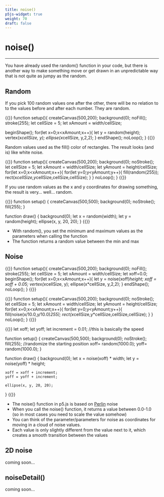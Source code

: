 ```yaml
---
title: noise()
p5js-widget: true
weight: 70
draft: false
---
```


# noise()

---

You have already used the random() function in your code, but there is another way to make something move or get drawn in an unpredictable way that is not quite as jumpy as the random.

## Random

If you pick 100 random values one after the other, there will be no relation to to the values before and after each number. They are random.

{{<p5js autoplay=1 width="500" height="300">}}
function setup(){
  createCanvas(500,200);
  background(0);
  noFill();
  stroke(255);
  let cellSize = 5;
  let xAmount = width/cellSize;
  
  beginShape();
  for(let x=0;x<xAmount;x++){
    let y = random(height);
    vertex(x*cellSize, y);
		ellipse(x*cellSize, y,2,2);
  }
  endShape();
  noLoop();
}
{{</p5js>}}

Random values used as the fill() color of rectangles. The result looks (and is) like white noise.

{{<p5js autoplay=1 width="500" height="300">}}
function setup(){
  createCanvas(500,200);
  background(0);
  noStroke();
  let cellSize = 5;
  let xAmount = width/cellSize;
  let yAmount = height/cellSize;
  for(let x=0;x<xAmount;x++){
    for(let y=0;y<yAmount;y++){
      fill(random(255));
      rect(x*cellSize,y*cellSize,cellSize,cellSize);
    }
  }
  noLoop();
}
{{</p5js>}}

If you use random values as the x and y coordinates for drawing something, the result is very… well… random.

{{<p5js autoplay=1 width="500" height="500">}}
function setup() {
  createCanvas(500,500);
  background(0);
  noStroke();
  fill(255);
}

function draw() {
  background(0);
  let x = random(width);
  let y = random(height);
  ellipse(x, y, 20, 20);
}
{{</p5js>}}


- With random(), you set the minimum and maximum values as the parameters when calling the function
- The function returns a random value between the min and max

## Noise

{{<p5js autoplay=1 width="500" height="300">}}
function setup(){
  createCanvas(500,200);
  background(0);
  noFill();
  stroke(255);
  let cellSize = 5;
  let xAmount = width/cellSize;
  let xoff=0.0;
  beginShape();
  for(let x=0;x<xAmount;x++){
    let y = noise(xoff)*height;
    xoff = xoff + 0.05;
    vertex(x*cellSize, y);
    ellipse(x*cellSize, y,2,2);
  }
  endShape();
  noLoop();
}
{{</p5js>}}

{{<p5js autoplay=1 width="500" height="300">}}
function setup(){
  createCanvas(500,200);
  background(0);
  noStroke();
  let cellSize = 5;
  let xAmount = width/cellSize;
  let yAmount = height/cellSize; 
  for(let x=0;x<xAmount;x++){
    for(let y=0;y<yAmount;y++){
      fill(noise(x/10.0,y/10.0)*255);
      rect(x*cellSize,y*cellSize,cellSize,cellSize);
    }
  }
  noLoop();
}
{{</p5js>}}

{{<p5js autoplay=1 width="500" height="500">}}
let xoff;
let yoff;
let increment = 0.01; //this is basically the speed

function setup() {
	createCanvas(500,500);
	background(0);
	noStroke();
	fill(255);
	//randomize the starting position
	xoff= random(1000.0);
	yoff= random(1000.0);
}

function draw() {
	background(0);
	let x = noise(xoff) * width;
	let y = noise(yoff) * height;
	
	xoff = xoff + increment;
	yoff = yoff + increment;
	
	ellipse(x, y, 20, 20);
}
{{</p5js>}}

- The noise() function in p5.js is based on [Perlin](https://en.wikipedia.org/wiki/Perlin_noise) noise
- When you call the noise() function, it returns a value between 0.0-1.0 (so in most cases you need to scale the value somehow)
- You can think of the parameter/parameters for noise as coordinates for moving in a cloud of noise values.
- Each value is only slightly different from the value next to it, which creates a smooth transition between the values

## 2D noise

coming soon...

## noiseDetail()

coming soon...
